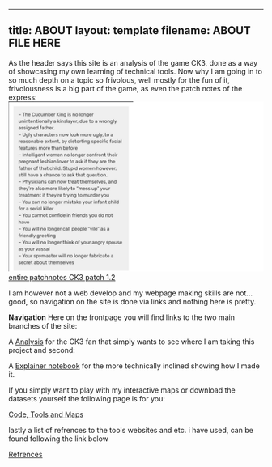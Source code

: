 ---
title: ABOUT
layout: template
filename: ABOUT FILE HERE
--
As the header says this site is an analysis of the game CK3, done as a way of showcasing my own learning of technical tools.
Now why I am going in to so much depth on a topic so frivolous, well mostly for the fun of it, frivolousness is a big part of the game, as even the patch notes of the express:
<img src="images/CK3 funny.png" alt="hi" class="inline"/>
[entire patchnotes CK3 patch 1.2](https://www.crusaderkings.com/en/news/dev-diary-45-1-2-patch-notes?utm_source=stcom-owned&utm_medium=social-owned&utm_content=post&utm_campaign=crki3_ck_20201123_cawe_dd)


I am however not a web develop and my webpage making skills are not... good, so navigation on the site is done via links and nothing here is pretty.

**Navigation**
Here on the frontpage you will find links to the two main branches of the site:

A <a href="Analysis">Analysis</a> for the CK3 fan that simply wants to see where I am taking this project and second:

A <a href="/Explainer_notebook">Explainer notebook</a> for the more technically inclined showing how I made it. 

If you simply want to play with my interactive maps or download the datasets yourself the following page is for you:

<a href="/Code,Tools_and_Maps">Code, Tools and Maps</a>

lastly a list of refrences to the tools websites and etc. i have used, can be found following the link below

<a href="/Refrences">Refrences</a>

